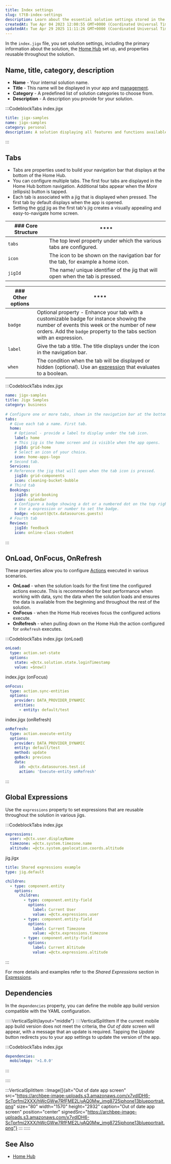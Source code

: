 ```yaml
---
title: Index settings
slug: t7tB-index-settings
description: Learn about the essential solution settings stored in the index.jigx file for a jig. This includes crucial information such as the solution's name, title, category, and description. Explore how properties like Widgets, home, and stories contribute to the 
createdAt: Tue Apr 04 2023 12:00:55 GMT+0000 (Coordinated Universal Time)
updatedAt: Tue Apr 29 2025 11:11:26 GMT+0000 (Coordinated Universal Time)
---
```


In the `index.jigx` file, you set solution settings, including the primary information about the solution, the [Home Hub](<./../Home Hub.md>) set up, and properties reusable throughout the solution. &#x20;

## Name, title, category, description

- **Name** - Your internal solution name.&#x20;
- **Title** - This name will be displayed in your app and <a href="https://manage.jigx.com" target="_blank">management</a>.
- **Category** -  A predefined list of solution categories to choose from.
- **Description** - A description you provide for your solution.

:::CodeblockTabs
index.jigx

```yaml
title: jigx-samples
name: jigx-samples
category: personal
description: A solution displaying all features and functions available in Jigx.
```
:::

## Tabs

- Tabs are properties used to build your navigation bar that displays at the bottom of the Home Hub.&#x20;
- You can configure multiple tabs. The first four tabs are displayed in the Home Hub bottom navigation. Additional tabs appear when the *More* (ellipsis) button is tapped.
- Each tab is associated with a jig that is displayed when pressed. The first tab by default displays when the app is opened.
- Setting the [grid]() jig as the first tab's jig creates a visually appealing and easy-to-navigate home screen. &#x20;

| ### Core Structure | ****                                                                             |
| ------------------ | -------------------------------------------------------------------------------- |
| `tabs`             | The top level property under which the various tabs are configured.              |
| `icon`             | The icon to be shown on the navigation bar for the tab, for example a home icon. |
| `jigId`            | The name/ unique identifier of the jig that will open when the tab is pressed.   |

| ### Other options | ****                                                                                                                                                                                                             |
| ----------------- | ---------------------------------------------------------------------------------------------------------------------------------------------------------------------------------------------------------------- |
| `badge`           | Optional property - Enhance your tab with a customizable badge for instance showing the number of events this week or the number of new orders. Add the `badge` property to the tabs section with an expression. |
| `label`           | Give the tab a title. The title displays under the icon in the navigation bar.                                                                                                                                   |
| `when`            | The condition when the tab will be displayed or hidden (optional). Use an [expression](./../../Logic/Expressions.md) that evaluates to a boolean.                                                                |

:::CodeblockTabs
index.jigx

```yaml
name: jigx-samples
title: Jigx Samples
category: business
      
# Configure one or more tabs, shown in the navigation bar at the bottom of the app.
tabs:
  # Give each tab a name. First tab.
  home:
    # Optional - provide a label to display under the tab icon.
    label: home 
    # This jig is the home screen and is visible when the app opens.    
    jigId: grid-home
    # Select an icon of your choice.    
    icon: home-apps-logo
  # Second tab.    
  Services:
  # Reference the jig that will open when the tab icon is pressed. 
    jigId: grid-components
    icon: cleaning-bucket-bubble
  # Third tab    
  Bookings:
    jigId: grid-booking
    icon: calendar
    # Configure a badge showing a dot or a numbered dot on the top right of the icon.
    # Use a expression or number to set the badge.    
    badge: =$count(@ctx.datasources.guests)
  # Fourth tab    
  Reviews: 
    jigId: feedback
    icon: online-class-student
```
:::

## OnLoad, OnFocus, OnRefresh

These properties allow you to configure [Actions]() executed in various scenarios.

- **OnLoad** - when the solution loads for the first time the configured actions execute. This is recommended for best performance when working with data, sync the data when the solution loads and ensures the data is available from the beginning and throughout the rest of the solution.
- **OnFocus** - when the Home Hub receives focus the configured actions execute.
- **OnRefresh** - when pulling down on the Home Hub the action configured for `onRefresh` executes.

:::CodeblockTabs
index.jigx (onLoad)

```yaml
onLoad: 
  type: action.set-state
  options:
    state: =@ctx.solution.state.loginTimestamp
    value: =$now()
```

index.jigx (onFocus)

```yaml
onFocus: 
  type: action.sync-entities
  options:
    provider: DATA_PROVIDER_DYNAMIC
    entities:
      - entity: default/test
```

index.jigx (onRefresh)

```yaml
onRefresh: 
  type: action.execute-entity
  options:
    provider: DATA_PROVIDER_DYNAMIC
    entity: default/test
    method: update
    goBack: previous
    data:
      id: =@ctx.datasources.test.id
      action: 'Execute-entity onRefresh'
```
:::

## Global Expressions

Use the `expressions` property to set expressions that are reusable throughout the solution in various jigs.

:::CodeblockTabs
index.jigx

```yaml
expressions:
  user: =@ctx.user.displayName
  timezone: =@ctx.system.timezone.name
  altitude: =@ctx.system.geolocation.coords.altitude
```

jig.jigx

```yaml
title: Shared expressions example
type: jig.default

children:
  - type: component.entity
    options:
      children:
        - type: component.entity-field
          options:
            label: Current User
            value: =@ctx.expressions.user
        - type: component.entity-field
          options:
            label: Current Timezone
            value: =@ctx.expressions.timezone
        - type: component.entity-field
          options:
            label: Current Altitude
            value: =@ctx.expressions.altitude
```
:::

For more details and examples refer to the *Shared Expressions* section in [Expressions](./../../Logic/Expressions.md).

## Dependencies

In the `dependencies` property, you can define the mobile app build version compatible with the YAML configuration.

:::::VerticalSplit{layout="middle"}
::::VerticalSplitItem
If the current mobile app build version does not meet the criteria, the *Out of date* screen will appear, with a message that an update is required. Tapping the *Update* button redirects you to your app settings to update the version of the app.

:::CodeblockTabs
index.jigx

```yaml
dependencies:
  mobileApp: '>1.0.0'
```
:::


::::

:::VerticalSplitItem
::Image[]{alt="Out of date app screen" src="https://archbee-image-uploads.s3.amazonaws.com/x7vdIDH6-ScTprfmi2XXX/hWcGWw7RfFME2LiyAQ0Mw_img8725iphone13blueportrait.png" size="80" width="1570" height="2932" caption="Out of date app screen" position="center" signedSrc="https://archbee-image-uploads.s3.amazonaws.com/x7vdIDH6-ScTprfmi2XXX/hWcGWw7RfFME2LiyAQ0Mw_img8725iphone13blueportrait.png"}
:::
:::::

## See Also

- [Home Hub](<./../Home Hub.md>)



